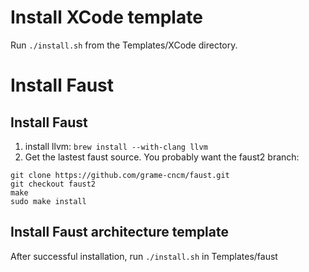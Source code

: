 # Install XCode template

Run `./install.sh` from the Templates/XCode directory.

# Install Faust

## Install Faust
1. install llvm:
  `brew install --with-clang llvm`
2. Get the lastest faust source. You probably want the faust2 branch:
  ```
  git clone https://github.com/grame-cncm/faust.git
  git checkout faust2
  make
  sudo make install
  ```

## Install Faust architecture template

After successful installation, run `./install.sh` in Templates/faust
